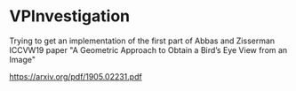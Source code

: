 # VPInvestigation
Trying to get an implementation of the first part of Abbas and Zisserman ICCVW19 paper "A Geometric Approach to Obtain a Bird’s Eye View from an Image"

https://arxiv.org/pdf/1905.02231.pdf
